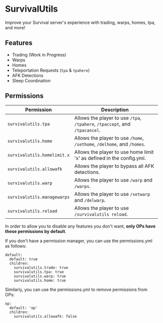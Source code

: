 # SurvivalUtils

Improve your Survival server's experience with trading, warps, homes, tpa, and more!

## Features

- Trading (Work in Progress)
- Warps
- Homes
- Teleportation Requests (`tpa` & `tpahere`)
- AFK Detections
- Sleep Coordination

## Permissions

Permission | Description
-----------|-----------
`survivalutils.tpa` | Allows the player to use `/tpa`, `/tpahere`, `/tpaccept`, and `/tpacancel`.
`survivalutils.home` | Allows the player to use `/home`, `/sethome`, `/delhome`, and `/homes`.
`survivalutils.homelimit.x` | Allows the player to use home limit 'x' as defined in the config.yml.
`survivalutils.allowafk` | Allows the player to bypass all AFK detections.
`survivalutils.warp` | Allows the player to use `/warp` and `/warps`.
`survivalutils.managewarps` | Allows the player to use `/setwarp` and `/delwarp`.
`survivalutils.reload` | Allows the player to use `/survivalutils reload`.

In order to allow you to disable any features you don't want, **only OPs have these permissions by default**.

If you don't have a permission manager, you can use the permissions.yml as follows:

    default:
      default: true
      children:
        survivalutils.trade: true
        survivalutils.tpa: true
        survivalutils.warp: true
        survivalutils.home: true

Similarly, you can use the permissions.yml to remove permissions from OPs:

    op:
      default: 'op'
      children:
        survivalutils.allowafk: false
